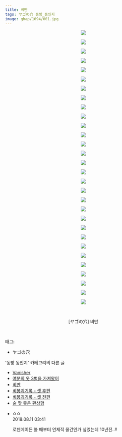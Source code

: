 ```yaml
---
title: 비만
tags: ヤゴの穴 동방_동인지
image: ghap/1094/001.jpg
---
```

<div class="article">
<p style="text-align: center; clear: none; float: none;"><img src="{{ site.nasurl }}/ghap/1094/001.jpg"/></p>
<p style="text-align: center; clear: none; float: none;"><img src="{{ site.nasurl }}/ghap/1094/002.jpg"/></p>
<p style="text-align: center; clear: none; float: none;"><img src="{{ site.nasurl }}/ghap/1094/003.jpg"/></p>
<p style="text-align: center; clear: none; float: none;"><img src="{{ site.nasurl }}/ghap/1094/004.jpg"/></p>
<p style="text-align: center; clear: none; float: none;"><img src="{{ site.nasurl }}/ghap/1094/005.jpg"/></p>
<p style="text-align: center; clear: none; float: none;"><img src="{{ site.nasurl }}/ghap/1094/006.jpg"/></p>
<p style="text-align: center; clear: none; float: none;"><img src="{{ site.nasurl }}/ghap/1094/007.jpg"/></p>
<p style="text-align: center; clear: none; float: none;"><img src="{{ site.nasurl }}/ghap/1094/008.jpg"/></p>
<p style="text-align: center; clear: none; float: none;"><img src="{{ site.nasurl }}/ghap/1094/009.jpg"/></p>
<p style="text-align: center; clear: none; float: none;"><img src="{{ site.nasurl }}/ghap/1094/010.jpg"/></p>
<p style="text-align: center; clear: none; float: none;"><img src="{{ site.nasurl }}/ghap/1094/011.jpg"/></p>
<p style="text-align: center; clear: none; float: none;"><img src="{{ site.nasurl }}/ghap/1094/012.jpg"/></p>
<p style="text-align: center; clear: none; float: none;"><img src="{{ site.nasurl }}/ghap/1094/013.jpg"/></p>
<p style="text-align: center; clear: none; float: none;"><img src="{{ site.nasurl }}/ghap/1094/014.jpg"/></p>
<p style="text-align: center; clear: none; float: none;"><img src="{{ site.nasurl }}/ghap/1094/015.jpg"/></p>
<p style="text-align: center; clear: none; float: none;"><img src="{{ site.nasurl }}/ghap/1094/016.jpg"/></p>
<p style="text-align: center; clear: none; float: none;"><img src="{{ site.nasurl }}/ghap/1094/017.jpg"/></p>
<p style="text-align: center; clear: none; float: none;"><img src="{{ site.nasurl }}/ghap/1094/018.jpg"/></p>
<p style="text-align: center; clear: none; float: none;"><img src="{{ site.nasurl }}/ghap/1094/019.jpg"/></p>
<p style="text-align: center; clear: none; float: none;"><img src="{{ site.nasurl }}/ghap/1094/020.jpg"/></p>
<p style="text-align: center; clear: none; float: none;"><img src="{{ site.nasurl }}/ghap/1094/021.jpg"/></p>
<p style="text-align: center; clear: none; float: none;"><img src="{{ site.nasurl }}/ghap/1094/022.jpg"/></p>
<p style="text-align: center; clear: none; float: none;"><img src="{{ site.nasurl }}/ghap/1094/023.jpg"/></p>
<p style="text-align: center; clear: none; float: none;"><img src="{{ site.nasurl }}/ghap/1094/024.jpg"/></p>
<p style="text-align: center; clear: none; float: none;"><img src="{{ site.nasurl }}/ghap/1094/025.jpg"/></p>
<p style="text-align: center; clear: none; float: none;"><img src="{{ site.nasurl }}/ghap/1094/026.jpg"/></p>
<p style="text-align: center; clear: none; float: none;"><img src="{{ site.nasurl }}/ghap/1094/027.jpg"/></p>
<p style="text-align: center; clear: none; float: none;"><img src="{{ site.nasurl }}/ghap/1094/028.jpg"/></p>
<p style="text-align: center; clear: none; float: none;"><img src="{{ site.nasurl }}/ghap/1094/029.jpg"/></p>
<p style="text-align: center; clear: none; float: none;"><img src="{{ site.nasurl }}/ghap/1094/030.jpg"/></p>
<p style="text-align: center; clear: none; float: none;"><br/></p>
<p style="text-align: center; clear: none; float: none;">[ヤゴの穴] 비만</p>
<p><br/></p>
</div><div class="tagTrail">
<p>태그: </p>
<ul>
<li>ヤゴの穴</li>
</ul>
</div><div class="another">
<p>'동방 동인지' 카테고리의 다른 글</p>
<ul>
<li><a href="/2016-07-26-ghap_1096">Vanisher</a></li>
<li><a href="/2016-07-26-ghap_1095">여분의 옷 3벌을 가져왔어</a></li>
<li><a href="/2016-07-25-ghap_1094">비만</a></li>
<li><a href="/2016-07-25-ghap_1093">비봉괴기록 - 셋 후편</a></li>
<li><a href="/2016-07-25-ghap_1092">비봉괴기록 - 셋 전편</a></li>
<li><a href="/2016-07-25-ghap_1091">술 맛 좋은 환상향</a></li>
</ul>
</div><div class="cb_module cb_fluid">
<div class="cb_wrt cb_profile">
<div class="comment">
<ul>
<li class="cb_thumb_off" id="comment15305665">
<div class="cb_comment_area">
<div class="cb_info_area">
<div class="cb_section">
<span class="cb_nick_name">ㅇㅇ</span>
</div>
<div class="cb_section">
<span class="cb_date">2018.08.11 03:41 </span>
</div>
</div>
<div class="cb_dsc_comment">
<p class="cb_dsc">
											로젠메이든 볼 때부터 언제적 물건인가 싶었는데 10년전..!!
										</p>
</div>
</div></li>
</ul>
</div>
</div><!-- commentList close -->
</div>